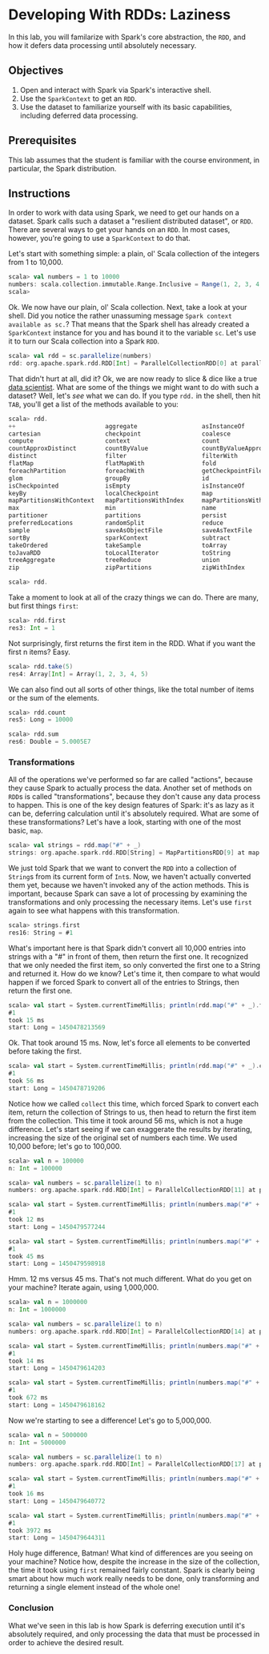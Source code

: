 # Developing With RDDs:  Laziness

In this lab, you will familarize with Spark's core abstraction, the `RDD`, and how it defers data processing until absolutely necessary.

## Objectives

1. Open and interact with Spark via Spark's interactive shell.
2. Use the `SparkContext` to get an `RDD`.
3. Use the dataset to familiarize yourself with its basic capabilities, including deferred data processing.

## Prerequisites

This lab assumes that the student is familiar with the course environment, in particular, the Spark distribution.

## Instructions

In order to work with data using Spark, we need to get our hands on a dataset.  Spark calls such a dataset a "resilient distributed dataset", or `RDD`.  There are several ways to get your hands on an `RDD`.  In most cases, however, you're going to use a `SparkContext` to do that.

Let's start with something simple:  a plain, ol' Scala collection of the integers from 1 to 10,000.

``` scala
scala> val numbers = 1 to 10000
numbers: scala.collection.immutable.Range.Inclusive = Range(1, 2, 3, 4, 5, 6, 7, 8, 9, 10, 11, 12, 13, 14, 15, 16, 17, 18, 19, 20, 21, 22, 23, 24, 25, 26, 27, 28, 29, 30, 31, 32, 33, 34, 35, 36, 37, 38, 39, 40, 41, 42, 43, 44, 45, 46, 47, 48, 49, 50, 51, 52, 53, 54, 55, 56, 57, 58, 59, 60, 61, 62, 63, 64, 65, 66, 67, 68, 69, 70, 71, 72, 73, 74, 75, 76, 77, 78, 79, 80, 81, 82, 83, 84, 85, 86, 87, 88, 89, 90, 91, 92, 93, 94, 95, 96, 97, 98, 99, 100, 101, 102, 103, 104, 105, 106, 107, 108, 109, 110, 111, 112, 113, 114, 115, 116, 117, 118, 119, 120, 121, 122, 123, 124, 125, 126, 127, 128, 129, 130, 131, 132, 133, 134, 135, 136, 137, 138, 139, 140, 141, 142, 143, 144, 145, 146, 147, 148, 149, 150, 151, 152, 153, 154, 155, 156, 157, 158, 159, 160, 161, 162, 163, 164, 165, 166, 167, 168, 169, ...
scala>
```

Ok.  We now have our plain, ol' Scala collection.  Next, take a look at your shell.  Did you notice the rather unassuming message `Spark context available as sc.`?  That means that the Spark shell has already created a `SparkContext` instance for you and has bound it to the variable `sc`.  Let's use it to turn our Scala collection into a Spark `RDD`.

``` scala
scala> val rdd = sc.parallelize(numbers)
rdd: org.apache.spark.rdd.RDD[Int] = ParallelCollectionRDD[0] at parallelize at <console>:23
```

That didn't hurt at all, did it?  Ok, we are now ready to slice & dice like a true [data scientist](https://hbr.org/2012/10/data-scientist-the-sexiest-job-of-the-21st-century/).  What are some of the things we might want to do with such a dataset?  Well, let's *see* what we can do.  If you type `rdd.` in the shell, then hit `TAB`, you'll get a list of the methods available to you:

``` scala
scala> rdd.
++                         aggregate                  asInstanceOf               cache
cartesian                  checkpoint                 coalesce                   collect
compute                    context                    count                      countApprox
countApproxDistinct        countByValue               countByValueApprox         dependencies
distinct                   filter                     filterWith                 first
flatMap                    flatMapWith                fold                       foreach
foreachPartition           foreachWith                getCheckpointFile          getStorageLevel
glom                       groupBy                    id                         intersection
isCheckpointed             isEmpty                    isInstanceOf               iterator
keyBy                      localCheckpoint            map                        mapPartitions
mapPartitionsWithContext   mapPartitionsWithIndex     mapPartitionsWithSplit     mapWith
max                        min                        name                       name_=
partitioner                partitions                 persist                    pipe
preferredLocations         randomSplit                reduce                     repartition
sample                     saveAsObjectFile           saveAsTextFile             setName
sortBy                     sparkContext               subtract                   take
takeOrdered                takeSample                 toArray                    toDebugString
toJavaRDD                  toLocalIterator            toString                   top
treeAggregate              treeReduce                 union                      unpersist
zip                        zipPartitions              zipWithIndex               zipWithUniqueId

scala> rdd.
```

Take a moment to look at all of the crazy things we can do.  There are many, but first things `first`:

``` scala
scala> rdd.first
res3: Int = 1
```

Not surprisingly, first returns the first item in the RDD.  What if you want the first n items?  Easy.

``` scala
scala> rdd.take(5)
res4: Array[Int] = Array(1, 2, 3, 4, 5)
```

We can also find out all sorts of other things, like the total number of items or the sum of the elements.

``` scala
scala> rdd.count
res5: Long = 10000

scala> rdd.sum
res6: Double = 5.0005E7
```

### Transformations

All of the operations we've performed so far are called "actions", because they cause Spark to actually process the data.  Another set of methods on `RDD`s is called "transformations", because they don't cause any data process to happen.  This is one of the key design features of Spark:  it's as lazy as it can be, deferring calculation until it's absolutely required.  What are some of these transformations?  Let's have a look, starting with one of the most basic, `map`.

``` scala
scala> val strings = rdd.map("#" + _)
strings: org.apache.spark.rdd.RDD[String] = MapPartitionsRDD[9] at map at <console>:25
```

We just told Spark that we want to convert the `RDD` into a collection of `String`s from its current form of `Int`s.  Now, we haven't actually converted them yet, because we haven't invoked any of the action methods.  This is important, because Spark can save a lot of processing by examining the transformations and only processing the necessary items.  Let's use `first` again to see what happens with this transformation.

``` scala
scala> strings.first
res16: String = #1
```

What's important here is that Spark didn't convert all 10,000 entries into strings with a "#" in front of them, then return the first one.  It recognized that we only needed the first item, so only converted the first one to a String and returned it.  How do we know?  Let's time it, then compare to what would happen if we forced Spark to convert all of the entries to Strings, then return the first one.

``` scala
scala> val start = System.currentTimeMillis; println(rdd.map("#" + _).first); println("took " + (System.currentTimeMillis - start) + " ms")
#1
took 15 ms
start: Long = 1450478213569
```

Ok.  That took around 15 ms.  Now, let's force all elements to be converted before taking the first.

``` scala
scala> val start = System.currentTimeMillis; println(rdd.map("#" + _).collect.head); println("took " + (System.currentTimeMillis - start) + " ms")
#1
took 56 ms
start: Long = 1450478719206
```

Notice how we called `collect` this time, which forced Spark to convert each item, return the collection of Strings to us, then head to return the first item from the collection.  This time it took around 56 ms, which is not a huge difference.  Let's start seeing if we can exaggerate the results by iterating, increasing the size of the original set of numbers each time.  We used 10,000 before; let's go to 100,000.

``` scala
scala> val n = 100000
n: Int = 100000

scala> val numbers = sc.parallelize(1 to n)
numbers: org.apache.spark.rdd.RDD[Int] = ParallelCollectionRDD[11] at parallelize at <console>:23

scala> val start = System.currentTimeMillis; println(numbers.map("#" + _).first); println("took " + (System.currentTimeMillis - start) + " ms")
#1
took 12 ms
start: Long = 1450479577244

scala> val start = System.currentTimeMillis; println(numbers.map("#" + _).collect.head); println("took " + (System.currentTimeMillis - start) + " ms")
#1
took 45 ms
start: Long = 1450479598918
```

Hmm.  12 ms versus 45 ms.  That's not much different.  What do you get on your machine?  Iterate again, using 1,000,000.

``` scala
scala> val n = 1000000
n: Int = 1000000

scala> val numbers = sc.parallelize(1 to n)
numbers: org.apache.spark.rdd.RDD[Int] = ParallelCollectionRDD[14] at parallelize at <console>:23

scala> val start = System.currentTimeMillis; println(numbers.map("#" + _).first); println("took " + (System.currentTimeMillis - start) + " ms")
#1
took 14 ms
start: Long = 1450479614203

scala> val start = System.currentTimeMillis; println(numbers.map("#" + _).collect.head); println("took " + (System.currentTimeMillis - start) + " ms")
#1
took 672 ms
start: Long = 1450479618162
```

Now we're starting to see a difference!  Let's go to 5,000,000.

``` scala
scala> val n = 5000000
n: Int = 5000000

scala> val numbers = sc.parallelize(1 to n)
numbers: org.apache.spark.rdd.RDD[Int] = ParallelCollectionRDD[17] at parallelize at <console>:23

scala> val start = System.currentTimeMillis; println(numbers.map("#" + _).first); println("took " + (System.currentTimeMillis - start) + " ms")
#1
took 16 ms
start: Long = 1450479640772

scala> val start = System.currentTimeMillis; println(numbers.map("#" + _).collect.head); println("took " + (System.currentTimeMillis - start) + " ms")
#1
took 3972 ms
start: Long = 1450479644311
```

Holy huge difference, Batman!  What kind of differences are you seeing on your machine?  Notice how, despite the increase in the size of the collection, the time it took using `first` remained fairly constant.  Spark is clearly being smart about how much work really needs to be done, only transforming and returning a single element instead of the whole one!

### Conclusion

What we've seen in this lab is how Spark is deferring execution until it's absolutely required, and only processing the data that must be processed in order to achieve the desired result.
